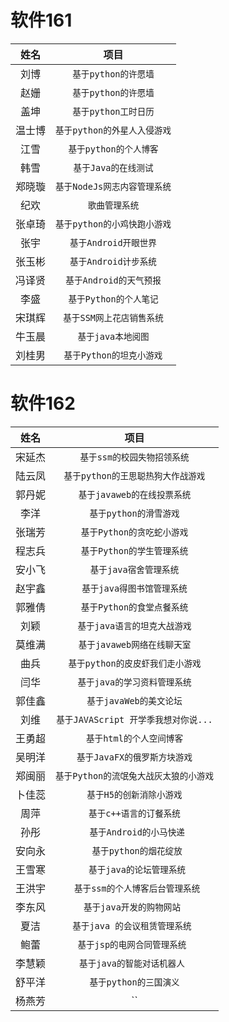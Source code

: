 软件161
=====
| 姓名 | 项目 |
| :-----: | :-----: |
| 刘博 |  `基于python的许愿墙`  |
| 赵姗 |  `基于python的许愿墙` |
| 盖坤 | `基于python工时日历` |
| 温士博 |  `基于python的外星人入侵游戏` |
| 江雪 | `基于python的个人博客` |
| 韩雪 | `基于Java的在线测试` |
| 郑晓璇 |  `基于NodeJs网志内容管理系统` |
| 纪欢 |  `歌曲管理系统` |
| 张卓琦 |  `基于python的小鸡快跑小游戏` |
| 张宇 |  `基于Android开眼世界` |
| 张玉彬 |  `基于Android计步系统` |
| 冯译贤 | `基于Android的天气预报` |
| 李盛 | `基于Python的个人笔记` |
| 宋琪辉 | `基于SSM网上花店销售系统` |
| 牛玉晨 | `基于java本地阅图`|
| 刘桂男 |`基于Python的坦克小游戏`|


软件162
=====
| 姓名 | 项目 |
| :-----: | :-----: |
| 宋延杰 | `基于ssm的校园失物招领系统` |
| 陆云凤 | `基于python的王思聪热狗大作战游戏` |
| 郭丹妮 | `基于javaweb的在线投票系统` |
| 李洋 |  `基于python的滑雪游戏` |
| 张瑞芳 |  `基于Python的贪吃蛇小游戏` |
| 程志兵 |  `基于Python的学生管理系统` |
| 安小飞 |  `基于java宿舍管理系统` |
| 赵宇鑫 |  `基于java得图书馆管理系统` |
| 郭雅倩 |  `基于Python的食堂点餐系统` |
| 刘颖 |  `基于java语言的坦克大战游戏` |
| 莫维满 |  `基于javaweb网络在线聊天室` |
| 曲兵 |  `基于python的皮皮虾我们走小游戏` | 
| 闫华 |  `基于java的学习资料管理系统` |
| 郭佳鑫 |  `基于javaWeb的美文论坛` |
| 刘维 |  `基于JAVAScript 开学季我想对你说...` |
| 王勇超 |  `基于html的个人空间博客` |
| 吴明洋 |  `基于JavaFX的俄罗斯方块游戏` |
| 郑闽丽 | `基于Python的流氓兔大战灰太狼的小游戏` |
| 卜佳蕊 | `基于H5的创新消除小游戏` |
| 周萍 | `基于c++语言的订餐系统` |
| 孙彤 | ` 基于Android的小马快递` |
| 安向永 | ` 基于python的烟花绽放` |
| 王雪寒 | ` 基于java的论坛管理系统` |
| 王洪宇 | ` 基于ssm的个人博客后台管理系统` |
| 李东风 | `基于java开发的购物网站 ` |
| 夏洁 | `基于java 的会议租赁管理系统 ` |
| 鲍蕾 | `基于jsp的电网合同管理系统 ` | 
| 李慧颖 | `基于java的智能对话机器人 ` | 
| 舒平洋 | `基于python的三国演义` | 
| 杨燕芳 | `` |
